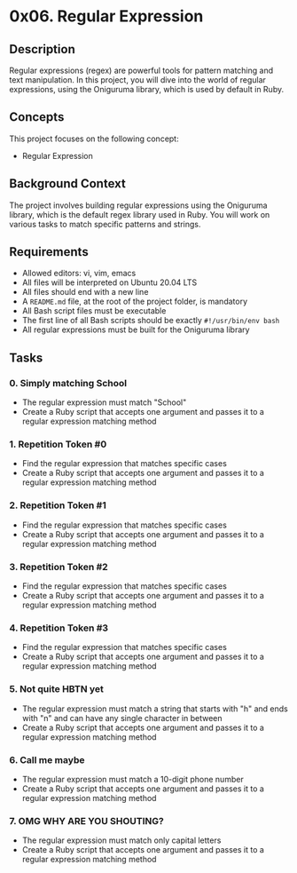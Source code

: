 # 0x06. Regular Expression

## Description

Regular expressions (regex) are powerful tools for pattern matching and text manipulation. In this project, you will dive into the world of regular expressions, using the Oniguruma library, which is used by default in Ruby.

## Concepts

This project focuses on the following concept:

- Regular Expression

## Background Context

The project involves building regular expressions using the Oniguruma library, which is the default regex library used in Ruby. You will work on various tasks to match specific patterns and strings.

## Requirements

- Allowed editors: vi, vim, emacs
- All files will be interpreted on Ubuntu 20.04 LTS
- All files should end with a new line
- A `README.md` file, at the root of the project folder, is mandatory
- All Bash script files must be executable
- The first line of all Bash scripts should be exactly `#!/usr/bin/env bash`
- All regular expressions must be built for the Oniguruma library

## Tasks

### 0. Simply matching School
- The regular expression must match "School"
- Create a Ruby script that accepts one argument and passes it to a regular expression matching method

### 1. Repetition Token #0
- Find the regular expression that matches specific cases
- Create a Ruby script that accepts one argument and passes it to a regular expression matching method

### 2. Repetition Token #1
- Find the regular expression that matches specific cases
- Create a Ruby script that accepts one argument and passes it to a regular expression matching method

### 3. Repetition Token #2
- Find the regular expression that matches specific cases
- Create a Ruby script that accepts one argument and passes it to a regular expression matching method

### 4. Repetition Token #3
- Find the regular expression that matches specific cases
- Create a Ruby script that accepts one argument and passes it to a regular expression matching method

### 5. Not quite HBTN yet
- The regular expression must match a string that starts with "h" and ends with "n" and can have any single character in between
- Create a Ruby script that accepts one argument and passes it to a regular expression matching method

### 6. Call me maybe
- The regular expression must match a 10-digit phone number
- Create a Ruby script that accepts one argument and passes it to a regular expression matching method

### 7. OMG WHY ARE YOU SHOUTING?
- The regular expression must match only capital letters
- Create a Ruby script that accepts one argument and passes it to a regular expression matching method
